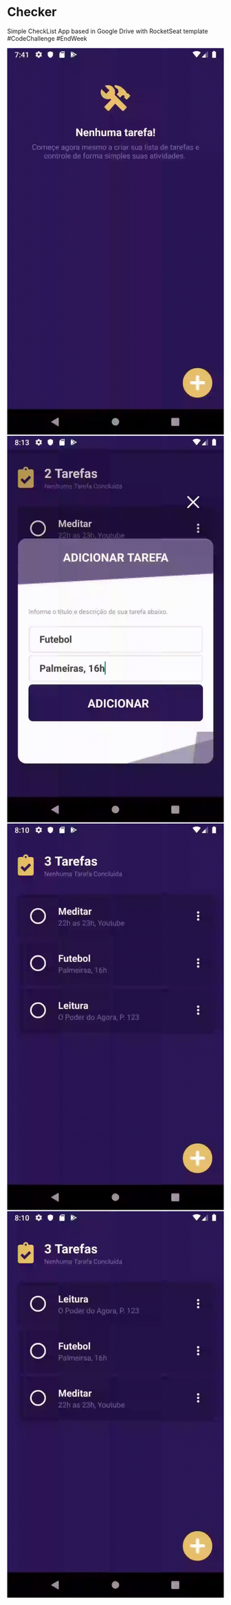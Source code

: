 # Checker

Simple CheckList App based in Google Drive with RocketSeat template #CodeChallenge #EndWeek

![](README.register.gif)
![](README.add.gif)
![](README.order.gif)
![](README.details.gif)
